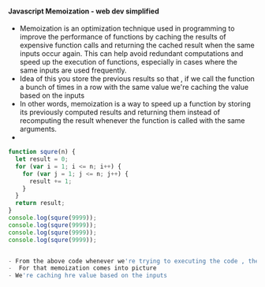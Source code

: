 #### Javascript Memoization - web dev simplified
- Memoization is an optimization technique used in programming to improve the performance of functions by caching the results of expensive function calls and returning the cached result when the same inputs occur again. This can help avoid redundant computations and speed up the execution of functions, especially in cases where the same inputs are used frequently.
- Idea of this you store the previous results so that , if we call the function a bunch of times in a row with the same value we're caching the value based on the inputs
- In other words, memoization is a way to speed up a function by storing its previously computed results and returning them instead of recomputing the result whenever the function is called with the same arguments.
- 
``` javascript
function squre(n) {
  let result = 0;
  for (var i = 1; i <= n; i++) {
    for (var j = 1; j <= n; j++) {
      result += 1;
    }
  }
  return result;
}
console.log(squre(9999));
console.log(squre(9999));
console.log(squre(9999));
console.log(squre(9999));


- From the above code whenever we're trying to executing the code , the logs are getting delayed . Other words It will take some time to execute the code or if there is any larger number again it will take some time .
-  For that memoization comes into picture
- We're caching hre value based on the inputs


```
